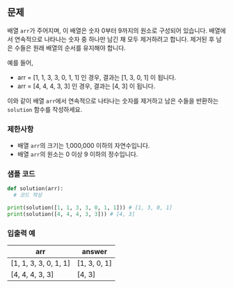 ## 문제

배열 `arr`가 주어지며, 이 배열은 숫자 0부터 9까지의 원소로 구성되어 있습니다. 배열에서 연속적으로 나타나는 숫자 중 하나만 남긴 채 모두 제거하려고 합니다. 제거된 후 남은 수들은 원래 배열의 순서를 유지해야 합니다.

예를 들어,

- arr = [1, 1, 3, 3, 0, 1, 1] 인 경우, 결과는 [1, 3, 0, 1] 이 됩니다.
- arr = [4, 4, 4, 3, 3] 인 경우, 결과는 [4, 3] 이 됩니다.

이와 같이 배열 `arr`에서 연속적으로 나타나는 숫자를 제거하고 남은 수들을 반환하는 `solution` 함수를 작성하세요.

### 제한사항

- 배열 `arr`의 크기는 1,000,000 이하의 자연수입니다.
- 배열 `arr`의 원소는 0 이상 9 이하의 정수입니다.

### 샘플 코드

```python
def solution(arr):
  # 코드 작성

print(solution([1, 1, 3, 3, 0, 1, 1])) # [1, 3, 0, 1]
print(solution([4, 4, 4, 3, 3])) # [4, 3]

```

### 입출력 예

| arr                   | answer       |
| --------------------- | ------------ |
| [1, 1, 3, 3, 0, 1, 1] | [1, 3, 0, 1] |
| [4, 4, 4, 3, 3]       | [4, 3]       |
